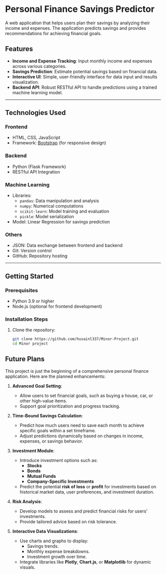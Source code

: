 # Personal Finance Savings Predictor

A web application that helps users plan their savings by analyzing their income and expenses. The application predicts savings and provides recommendations for achieving financial goals.

## Features

- **Income and Expense Tracking**: Input monthly income and expenses across various categories.
- **Savings Prediction**: Estimate potential savings based on financial data.
- **Interactive UI**: Simple, user-friendly interface for data input and results visualization.
- **Backend API**: Robust RESTful API to handle predictions using a trained machine learning model.

---

## Technologies Used

### **Frontend**
- HTML, CSS, JavaScript
- Framework: [Bootstrap](https://getbootstrap.com) (for responsive design)

### **Backend**
- Python (Flask Framework)
- RESTful API Integration

### **Machine Learning**
- Libraries:
  - `pandas`: Data manipulation and analysis
  - `numpy`: Numerical computations
  - `scikit-learn`: Model training and evaluation
  - `pickle`: Model serialization
- Model: Linear Regression for savings prediction

### **Others**
- JSON: Data exchange between frontend and backend
- Git: Version control
- GitHub: Repository hosting

---

## Getting Started

### **Prerequisites**
- Python 3.9 or higher
- Node.js (optional for frontend development)

### **Installation Steps**
1. Clone the repository:
   ```bash
   git clone https://github.com/husainl337/Minor-Project.git
   cd Minor project

## Future Plans

This project is just the beginning of a comprehensive personal finance application. Here are the planned enhancements:

1. **Advanced Goal Setting**:
   - Allow users to set financial goals, such as buying a house, car, or other high-value items.
   - Support goal prioritization and progress tracking.

2. **Time-Bound Savings Calculation**:
   - Predict how much users need to save each month to achieve specific goals within a set timeframe.
   - Adjust predictions dynamically based on changes in income, expenses, or savings behavior.

3. **Investment Module**:
   - Introduce investment options such as:
     - **Stocks**
     - **Bonds**
     - **Mutual Funds**
     - **Company-Specific Investments**
   - Predict the potential **risk of loss** or **profit** for investments based on historical market data, user preferences, and investment duration.

4. **Risk Analysis**:
   - Develop models to assess and predict financial risks for users’ investments.
   - Provide tailored advice based on risk tolerance.

5. **Interactive Data Visualizations**:
   - Use charts and graphs to display:
     - Savings trends.
     - Monthly expense breakdowns.
     - Investment growth over time.
   - Integrate libraries like **Plotly**, **Chart.js**, or **Matplotlib** for dynamic visuals.
